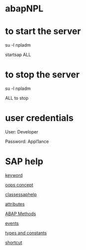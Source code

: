 # abapNPL

to start the server
=================
su -l npladm

startsap ALL

to stop the server
=================
su -l npladm 

ALL to stop

user credentials
===============
User: Developer

Password: Appl1ance

SAP help
========


[keyword](https://help.sap.com/doc/abapdocu_752_index_htm/7.52/en-US/abenabap_statements_overview.htm)

[oops concept](http://zevolving.com/category/abapobjects/)

[classessaphelp](https://help.sap.com/doc/abapdocu_750_index_htm/7.50/en-US/abenclasses.htm)

[attributes](https://help.sap.com/doc/abapdocu_750_index_htm/7.50/en-US/abenclass_attributes.htm)

[ABAP Methods](https://help.sap.com/doc/abapdocu_750_index_htm/7.50/en-US/abenclass_methods.htm)

[events](https://help.sap.com/doc/abapdocu_750_index_htm/7.50/en-US/abenclass_events.htm)

[types and constants](https://help.sap.com/doc/abapdocu_750_index_htm/7.50/en-US/abenclass_types_constants.htm)

[shortcut](https://blogs.sap.com/2013/09/17/shortcuts-that-can-make-an-abaper-life-easier/)
